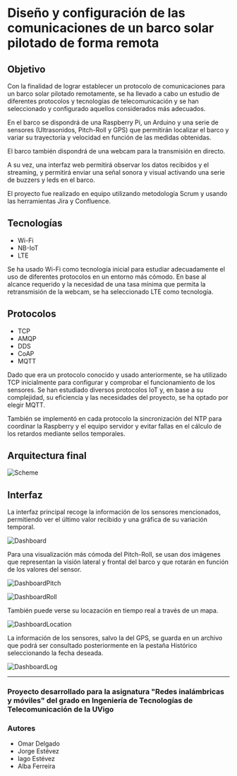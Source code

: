 # Diseño y configuración de las comunicaciones de un barco solar pilotado de forma remota

## Objetivo
Con la finalidad de lograr establecer un protocolo de comunicaciones para un barco solar pilotado remotamente, se ha llevado a cabo un estudio de diferentes protocolos y tecnologías de telecomunicación y se han seleccionado y configurado aquellos considerados más adecuados.

En el barco se dispondrá de una Raspberry Pi, un Arduino y una serie de sensores (Ultrasonidos, Pitch-Roll y GPS) que permitirán localizar el barco y variar su trayectoria y velocidad en función de las medidas obtenidas.

El barco también dispondrá de una webcam para la transmisión en directo.

A su vez, una interfaz web permitirá observar los datos recibidos y el streaming, y permitirá enviar una señal sonora y visual activando una serie de buzzers y leds en el barco.

El proyecto fue realizado en equipo utilizando metodología Scrum y usando las herramientas Jira y Confluence.

## Tecnologías
- Wi-Fi
- NB-IoT
- LTE

Se ha usado Wi-Fi como tecnología inicial para estudiar adecuadamente el uso de diferentes protocolos en un entorno más cómodo. En base al alcance requerido y la necesidad de una tasa mínima que permita la retransmisión de la webcam, se ha seleccionado LTE como tecnología.

## Protocolos
- TCP
- AMQP
- DDS
- CoAP
- MQTT

Dado que era un protocolo conocido y usado anteriormente, se ha utilizado TCP inicialmente para configurar y comprobar el funcionamiento de los sensores. Se han estudiado diversos protocolos IoT y, en base a su complejidad, su eficiencia y las necesidades del proyecto, se ha optado por elegir MQTT.

También se implementó en cada protocolo la sincronización del NTP para coordinar la Raspberry y el equipo servidor y evitar fallas en el cálculo de los retardos mediante sellos temporales.

## Arquitectura final

![Scheme](https://github.com/omardl/Design-and-configuration-of-the-communications-arquitecture-and-protocols-for-a-sun-boat./assets/105445540/08537133-a793-41ba-82cf-e5fadc285f47)


## Interfaz

La interfaz principal recoge la información de los sensores mencionados, permitiendo ver el último valor recibido y una gráfica de su variación temporal.

![Dashboard](https://github.com/omardl/Design-and-configuration-of-the-communications-arquitecture-and-protocols-for-a-sun-boat./assets/105445540/039ff6ea-65b2-4e5f-9903-0a558485f97d)


Para una visualización más cómoda del Pitch-Roll, se usan dos imágenes que representan la visión lateral y frontal del barco y que rotarán en función de los valores del sensor.

![DashboardPitch](https://github.com/omardl/Design-and-configuration-of-the-communications-arquitecture-and-protocols-for-a-sun-boat./assets/105445540/fc19df9e-cd9b-4afd-ab67-dc45c383500a)

![DashboardRoll](https://github.com/omardl/Design-and-configuration-of-the-communications-arquitecture-and-protocols-for-a-sun-boat./assets/105445540/58f82195-073b-4b6b-879c-320f9e92e8eb)


También puede verse su locazación en tiempo real a través de un mapa. 

![DashboardLocation](https://github.com/omardl/Design-and-configuration-of-the-communications-arquitecture-and-protocols-for-a-sun-boat./assets/105445540/72115fec-c98d-453e-8df3-20b17cebd110)


La información de los sensores, salvo la del GPS, se guarda en un archivo que podrá ser consultado posteriormente en la pestaña Histórico seleccionando la fecha deseada.

![DashboardLog](https://github.com/omardl/Design-and-configuration-of-the-communications-arquitecture-and-protocols-for-a-sun-boat./assets/105445540/8a268a3b-12d0-4b98-9cd8-c40cef875d4e)

---------

### Proyecto desarrollado para la asignatura "Redes inalámbricas y móviles" del grado en Ingeniería de Tecnologías de Telecomunicación de la UVigo

### Autores
- Omar Delgado
- Jorge Estévez
- Iago Estévez
- Alba Ferreira

